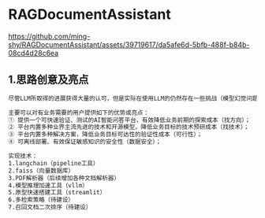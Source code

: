 # RAGDocumentAssistant

https://github.com/ming-shy/RAGDocumentAssistant/assets/39719617/da5afe6d-5bfb-488f-b84b-08cd4d28c6ea



## 1.思路创意及亮点

```markdown
尽管LLM所取得的进展获得大量的认可，但是实际在使用LLM的仍然存在一些挑战（模型幻觉问题，随意编造答案、模型的知识更新慢且更新成本较高、回答没有参考依据且不透明）。但是引入RAG系统，可以有效缓解LLM存在的一些问题，可以显著增强回答的准确性，可以利用知识的更新、领域知识。但是对于业务的前期探索，从头搭建一个RAG回答系统，任然是一个投入较高的事情，因此，本文主要想提供一个快速构建基于领域知识的RAG智能问答平台。

主要可以对有业务需要的用户提供如下的优势或亮点：
① 提供一个可快速验证、测试的AI智能问答平台，有效降低业务前期的探索成本（找方向）；
② 平台内置多种业界主流先进的技术和开源模型，降低业务目标的技术预研成本（找技术）；
③ 平台内置多种解决方案，降低业务目标可达性的验证性成本（可行性）；
④ 可离线部署、有效保证敏感知识的安全性（数据安全）；

实现技术：
1.langchain（pipeline工具）
2.faiss（向量数据库）
3.PDF解析器（后续增加各种文档解析器）
4.模型推理加速工具（vllm）
5.原型快速搭建工具（streamlit）
6.多检索策略（待建设）
7.召回文档二次排序（待建设）
```



